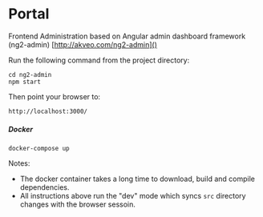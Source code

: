 # Portal
Frontend Administration based on Angular admin dashboard framework (ng2-admin) [http://akveo.com/ng2-admin]()

Run the following command from the project directory:

```
cd ng2-admin
npm start
```

Then point your browser to:
```
http://localhost:3000/
```

##### Docker
```
docker-compose up
```

Notes: 
- The docker container takes a long time to download, build and compile dependencies.
- All instructions above run the "dev" mode which syncs `src` directory changes with the browser sessoin.
